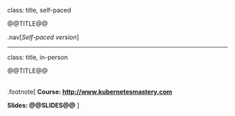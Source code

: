 class: title, self-paced

@@TITLE@@

.nav[*Self-paced version*]

---

class: title, in-person

@@TITLE@@<br/></br>

.footnote[
**Course: http://www.kubernetesmastery.com**

**Slides: @@SLIDES@@**
]
